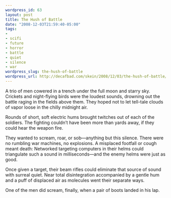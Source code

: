 ```yaml
--- 
wordpress_id: 63
layout: post
title: The Hush of Battle
date: "2008-12-03T21:59:40-05:00"
tags: 
- 
- scifi
- future
- horror
- battle
- quiet
- silence
- war
wordpress_slug: the-hush-of-battle
wordpress_url: http://decafbad.com/skein/2008/12/03/the-hush-of-battle/
---
```



A trio of men cowered in a trench under the full moon and starry sky. Crickets and night-flying birds were the loudest sounds, drowning out the battle raging in the fields above them. They hoped not to let tell-tale clouds of vapor loose in the chilly midnight air.

Rounds of short, soft electric hums brought twitches out of each of the soldiers. The fighting couldn’t have been more than yards away, if they could hear the weapon fire.

They wanted to scream, roar, or sob—anything but this silence. There were no rumbling war machines, no explosions. A misplaced footfall or cough meant death: Networked targeting computers in their helms could triangulate such a sound in milliseconds—and the enemy helms were just as good.

Once given a target, their beam rifles could eliminate that source of sound with surreal quiet. Near total disintegration accompanied by a gentle hum and a puff of displaced air as molecules went their separate ways.

One of the men did scream, finally, when a pair of boots landed in his lap.
